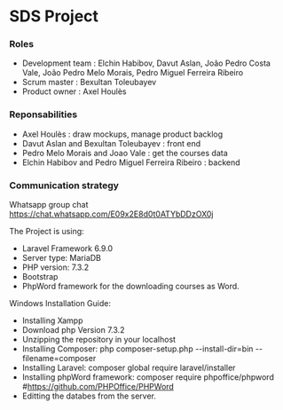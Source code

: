 # SDS Project

### Roles
- Development team : Elchin Habibov, Davut Aslan, João Pedro Costa Vale, João Pedro Melo Morais, Pedro Miguel Ferreira Ribeiro
- Scrum master : Bexultan Toleubayev
- Product owner : Axel Houlès

### Reponsabilities 
- Axel Houlès : draw mockups, manage product backlog
- Davut Aslan and Bexultan Toleubayev : front end
- Pedro Melo Morais and Joao Vale : get the courses data
- Elchin Habibov and Pedro Miguel Ferreira Ribeiro : backend
### Communication strategy
Whatsapp group chat 
https://chat.whatsapp.com/E09x2E8d0t0ATYbDDzOX0j


The Project is using:

- Laravel Framework 6.9.0
- Server type: MariaDB
- PHP version: 7.3.2
- Bootstrap
- PhpWord framework for the downloading courses as Word.


Windows Installation Guide:
- Installing Xampp
- Download php Version 7.3.2
- Unzipping the repository in your localhost    
- Installing Composer:
    php composer-setup.php --install-dir=bin --filename=composer
- Installing Laravel:
    composer global require laravel/installer
- Installing phpWord framework:
    composer require phpoffice/phpword #https://github.com/PHPOffice/PHPWord
- Editting the databes from the server.
